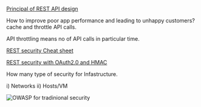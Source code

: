
[Principal of REST API design](https://searchmicroservices.techtarget.com/essentialguide/Essential-guide-to-API-management-and-application-integration)

How to improve poor app performance and leading to unhappy customers? cache and throttle API calls.

API throttling means no of API calls in particular time.


[REST security Cheat sheet](https://www.owasp.org/index.php/REST_Security_Cheat_Sheet)

[REST security with OAuth2.0 and HMAC](https://searchmicroservices.techtarget.com/news/450296678/Taking-a-new-look-at-security-in-RESTful-API-design)

How many type of security for Infastructure.

i) Networks
ii) Hosts/VM



![OWASP for tradinional security](https://user-images.githubusercontent.com/4381376/42995426-76c8cdd0-8c2e-11e8-9f55-917d792e7dec.png)



